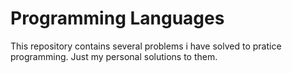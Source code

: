 
# Programming Languages
This repository contains several problems i have solved to pratice programming. Just my personal solutions to them. 
